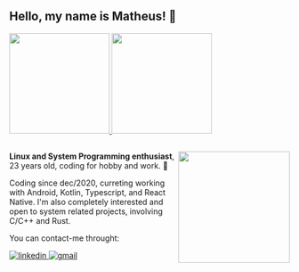 

 ## Hello, my name is Matheus! 👋

  <a href="https://github.com/matheusxreis">
  <img height="180em" src="https://github-readme-stats.vercel.app/api?username=matheusxreis&show_icons=true&theme=dark&include_all_commits=true&count_private=false"/>
  <img height="180em" src="https://github-readme-stats.vercel.app/api/top-langs/?username=matheusxreis&layout=compact&langs_count=7&theme=dark"/>
</a>
 
## 
 <img width="200" height="200" align="right" src="https://64.media.tumblr.com/dab83664f4a894573ca1af8f643f260a/tumblr_pv67cl6o5Y1y8n9fro2_1280.png" />

 <p>
     <b>Linux and System Programming enthusiast</b>, 23 years old, coding for hobby and work. 🤘
 </p>
 <p>
    Coding since dec/2020, curreting working with Android, Kotlin, Typescript, and React Native. I'm also
    completely interested and open to system related projects, involving C/C++ and Rust.
 </p>

 <p>
   You can contact-me throught:
 </p>
 <div>
  <a href="https://www.linkedin.com/in/matheus-reis-956a11230/">
    <img src="https://img.shields.io/static/v1?label=&message=linkedin&color=%234285F4&style=for-the-badge&logo=linkedin&logoColor=white" alt="linkedin">  </a>
  <a href="mailto:matheusxreis@gmail.com">
    <img src="https://img.shields.io/static/v1?label=&message=gmail&color=%23BB001B&style=for-the-badge&logo=gmail&logoColor=white" alt="gmail"> 
  </a>
</div>




                                                                            

<!--
**matheusxreis/matheusxreis** is a ✨ _special_ ✨ repository because its `README.md` (this file) appears on your GitHub profile.

Here are some ideas to get you started:

- 🔭 I’m currently working on ...
- 🌱 I’m currently learning ...
- 👯 I’m looking to collaborate on ...
- 🤔 I’m looking for help with ...
- 💬 Ask me about ...
- 📫 How to reach me: ...
- 😄 Pronouns: ...
- ⚡ Fun fact: ...
-->

